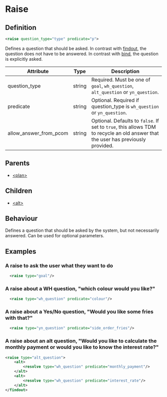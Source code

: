 # Raise
## Definition
```xml
<raise question_type="type" predicate="p">
```

Defines a question that should be asked. In contrast with [findout](/dialog-domain-description-definition/domain/children/findout), the question does not have to be answered. In contrast with [bind](/dialog-domain-description-definition/domain/children/bind), the question is explicitly asked.


Attribute | Type | Description |
--- | --- | --- |
question\_type | string | Required. Must be one of `goal`, `wh_question`, `alt_question` or `yn_question`. |
predicate | string | Optional. Required if question\_type is `wh_question` or `yn_question`.|
allow\_answer\_from\_pcom | string | Optional. Defaults to `false`. If set to `true`, this allows TDM to recycle an old answer that the user has previously provided. |

## Parents
- [<plan\>](/dialog-domain-description-definition/domain/children/plan)

## Children
- [<alt\>](/dialog-domain-description-definition/domain/children/alt)


## Behaviour

Defines a question that should be asked by the system, but not necessarily answered. Can be used for optional parameters.

## Examples
### A raise to ask the user what they want to do

```xml
  <raise type="goal"/>
```

### A raise about a WH question, "which colour would you like?"

```xml
  <raise type="wh_question" predicate="colour"/>
```

### A raise about a Yes/No question, "Would you like some fries with that?"

```xml
  <raise type="yn_question" predicate="side_order_fries"/>
```


### A raise about an alt question, "Would you like to calculate the monthly payment or would you like to know the interest rate?"

```xml
<raise type="alt_question">
    <alt>
        <resolve type="wh_question" predicate="monthly_payment"/>
    </alt>
    <alt>
        <resolve type="wh_question" predicate="interest_rate"/>
    </alt>
</findout>
```
